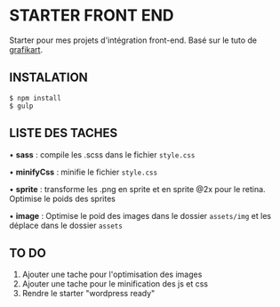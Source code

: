 # STARTER FRONT END
Starter pour mes projets d'intégration front-end. Basé sur le tuto de [grafikart](http://www.grafikart.fr/tutoriels/html-css/sass-libsass-nodejs-553).

## INSTALATION
```
$ npm install
$ gulp
```
## LISTE DES TACHES
• **sass** : compile les .scss dans le fichier `style.css`

• **minifyCss** : minifie le fichier `style.css`

• **sprite** : transforme les .png en sprite et en sprite @2x pour le retina. Optimise le poids des sprites

• **image** : Optimise le poid des images dans le dossier `assets/img` et les déplace dans le dossier `assets`

## TO DO
1. Ajouter une tache pour l'optimisation des images
2. Ajouter une tache pour le minification des js et css
3. Rendre le starter "wordpress ready"
